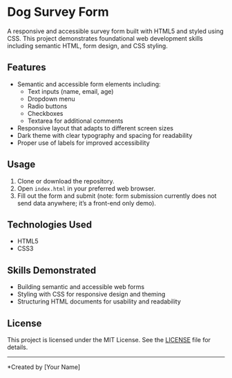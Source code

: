 # Dog Survey Form

A responsive and accessible survey form built with HTML5 and styled using CSS. This project demonstrates foundational web development skills including semantic HTML, form design, and CSS styling.

## Features

- Semantic and accessible form elements including:
  - Text inputs (name, email, age)
  - Dropdown menu
  - Radio buttons
  - Checkboxes
  - Textarea for additional comments
- Responsive layout that adapts to different screen sizes
- Dark theme with clear typography and spacing for readability
- Proper use of labels for improved accessibility

## Usage

1. Clone or download the repository.
2. Open `index.html` in your preferred web browser.
3. Fill out the form and submit (note: form submission currently does not send data anywhere; it’s a front-end only demo).

## Technologies Used

- HTML5
- CSS3

## Skills Demonstrated

- Building semantic and accessible web forms
- Styling with CSS for responsive design and theming
- Structuring HTML documents for usability and readability


## License

This project is licensed under the MIT License. See the [LICENSE](LICENSE) file for details.

---

*Created by [Your Name]
